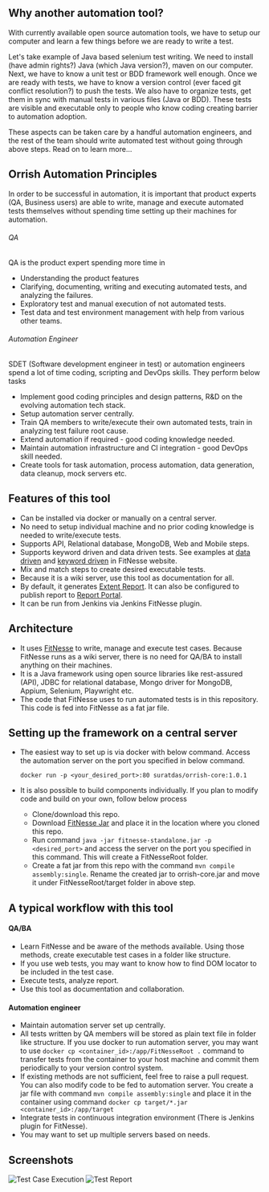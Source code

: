 ## Why another automation tool?
With currently available open source automation tools, we have to setup our computer and learn a few things before we are ready to write a test. 

Let's take example of Java based selenium test writing. We need to install (have admin rights?) Java (which Java version?), maven on our computer. Next, we have to know a unit test or BDD framework well enough. Once we are ready with tests, we have to know a version control (ever faced git conflict resolution?) to push the tests. We also have to organize tests, get them in sync with manual tests in various files (Java or BDD). These tests are visible and executable only to people who know coding creating barrier to automation adoption.

These aspects can be taken care by a handful automation engineers, and the rest of the team should write automated test without going through above steps. Read on to learn more...

## Orrish Automation Principles
In order to be successful in automation, it is important that product experts (QA, Business users) are able to write, manage and execute automated tests themselves without spending time setting up their machines for automation.
###### QA
QA is the product expert spending more time in
* Understanding the product features
* Clarifying, documenting, writing and executing automated tests, and analyzing the failures.
* Exploratory test and manual execution of not automated tests.
* Test data and test environment management with help from various other teams.
###### Automation Engineer
SDET (Software development engineer in test) or automation engineers spend a lot of time coding, scripting and DevOps skills. They perform below tasks 
* Implement good coding principles and design patterns, R&D on the evolving automation tech stack.
* Setup automation server centrally.
* Train QA members to write/execute their own automated tests, train in analyzing test failure root cause.
* Extend automation if required - good coding knowledge needed.
* Maintain automation infrastructure and CI integration - good DevOps skill needed.
* Create tools for task automation, process automation, data generation, data cleanup, mock servers etc.

## Features of this tool
* Can be installed via docker or manually on a central server.
* No need to setup individual machine and no prior coding knowledge is needed to write/execute tests.
* Supports API, Relational database, MongoDB, Web and Mobile steps.
* Supports keyword driven and data driven tests. See examples at [data driven](http://fitnesse.org/FitNesse.UserGuide.WritingAcceptanceTests.SliM.DecisionTable) and [keyword driven](http://fitnesse.org/FitNesse.UserGuide.WritingAcceptanceTests.SliM.ScriptTable) in FitNesse website.
* Mix and match steps to create desired executable tests.
* Because it is a wiki server, use this tool as documentation for all.
* By default, it generates [Extent Report](https://github.com/extent-framework/extentreports-java). It can also be configured to publish report to [Report Portal](https://reportportal.io/).
* It can be run from Jenkins via Jenkins FitNesse plugin.

## Architecture
* It uses [FitNesse](http://fitnesse.org) to write, manage and execute test cases. Because FitNesse runs as a wiki server, there is no need for QA/BA to install anything on their machines. 
* It is a Java framework using open source libraries like rest-assured (API), JDBC for relational database, Mongo driver for MongoDB, Appium, Selenium, Playwright etc.
* The code that FitNesse uses to run automated tests is in this repository. This code is fed into FitNesse as a fat jar file.

## Setting up the framework on a central server
* The easiest way to set up is via docker with below command. Access the automation server on the port you specified in below command.

  ```docker run -p <your_desired_port>:80 suratdas/orrish-core:1.0.1```
* It is also possible to build components individually. If you plan to modify code and build on your own, follow below process
  - Clone/download this repo.
  - Download [FitNesse Jar](http://fitnesse.org) and place it in the location where you cloned this repo.
  - Run command ```java -jar fitnesse-standalone.jar -p <desired_port>``` and access the server on the port you specified in this command. This will create a FitNesseRoot folder.
  - Create a fat jar from this repo with the command ```mvn compile assembly:single```. Rename the created jar to orrish-core.jar and move it under FitNesseRoot/target folder in above step.

## A typical workflow with this tool
#### QA/BA
* Learn FitNesse and be aware of the methods available. Using those methods, create executable test cases in a folder like structure.
* If you use web tests, you may want to know how to find DOM locator to be included in the test case.
* Execute tests, analyze report.
* Use this tool as documentation and collaboration.
#### Automation engineer
* Maintain automation server set up centrally.
* All tests written by QA members will be stored as plain text file in folder like structure. If you use docker to run automation server, you may want to use ```docker cp <container_id>:/app/FitNesseRoot .``` command to transfer tests from the container to your host machine and commit them periodically to your version control system.
* If existing methods are not sufficient, feel free to raise a pull request. You can also modify code to be fed to automation server. You create a jar file with command ```mvn compile assembly:single``` and place it in the container using command ```docker cp target/*.jar <container_id>:/app/target```
* Integrate tests in continuous integration environment (There is Jenkins plugin for FitNesse).
* You may want to set up multiple servers based on needs. 

## Screenshots
![Test Case Execution](https://github.com/Orrish-Automation/orrish-core/blob/main/TestCase.png?raw=true)
![Test Report](https://github.com/Orrish-Automation/orrish-core/blob/main/TestReport.png?raw=true)
